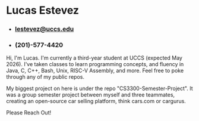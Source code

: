 # Lucas Estevez
- ### lestevez@uccs.edu
- ### (201)-577-4420

Hi, I'm Lucas. I'm currently a third-year student at UCCS (expected May 2026). I've taken classes to learn programming concepts, and fluency in Java, C, C++, Bash, Unix, RISC-V Assembly, and more.
Feel free to poke through any of my public repos.

My biggest project on here is under the repo "CS3300-Semester-Project". It was a group semester project between myself and three teammates, creating an open-source car selling platform, think cars.com or cargurus.

Please Reach Out!
